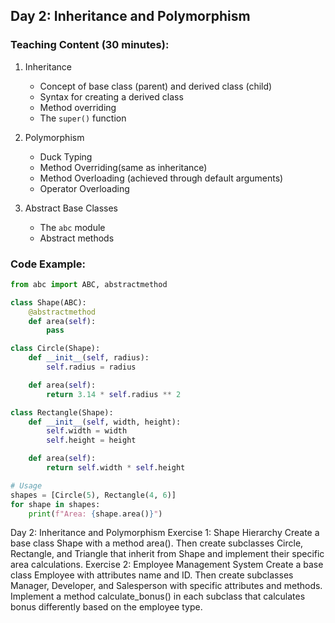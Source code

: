 
## Day 2: Inheritance and Polymorphism

### Teaching Content (30 minutes):
1. Inheritance
   - Concept of base class (parent) and derived class (child)
   - Syntax for creating a derived class
   - Method overriding
   - The `super()` function

2. Polymorphism
    - Duck Typing
    - Method Overriding(same as inheritance)
    - Method Overloading (achieved through default arguments)
    - Operator Overloading

3. Abstract Base Classes
   - The `abc` module
   - Abstract methods

### Code Example:
```python
from abc import ABC, abstractmethod

class Shape(ABC):
    @abstractmethod
    def area(self):
        pass

class Circle(Shape):
    def __init__(self, radius):
        self.radius = radius

    def area(self):
        return 3.14 * self.radius ** 2

class Rectangle(Shape):
    def __init__(self, width, height):
        self.width = width
        self.height = height

    def area(self):
        return self.width * self.height

# Usage
shapes = [Circle(5), Rectangle(4, 6)]
for shape in shapes:
    print(f"Area: {shape.area()}")
```


Day 2: Inheritance and Polymorphism
Exercise 1: Shape Hierarchy
Create a base class Shape with a method area(). Then create subclasses Circle, Rectangle, and Triangle that inherit from Shape and implement their specific area calculations.
Exercise 2: Employee Management System
Create a base class Employee with attributes name and ID. Then create subclasses Manager, Developer, and Salesperson with specific attributes and methods. Implement a method calculate_bonus() in each subclass that calculates bonus differently based on the employee type.